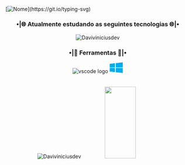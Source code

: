 <!-- Slide Nome -->
[![Nome](https://readme-typing-svg.herokuapp.com/?color=00FF16&size=35&center=true&vCenter=true&width=1000&lines=Olá+Sou+Daviviniciusdev-+Desenvolvedor+Mobile+;)](https://git.io/typing-svg)


<!--  tecnologias  -->

<div align="center">
  <h3>•|🌐 Atualmente estudando as seguintes tecnologias 🌐|•</h3> 
  <img align="center" alt="Daviviniciusdev" height="30" width="37" src="https://cdn-images-1.medium.com/max/1200/1*5-aoK8IBmXve5whBQM90GA.png">
 
 
</div>
<!--  Ferramentas  -->

<div align="center">
  <h3>•|🔱 Ferramentas 🔱|•</h3>
    <img src="https://cdn.jsdelivr.net/gh/devicons/devicon/icons/vscode/vscode-original.svg" height="30" width="37" alt="vscode logo"  />
    <img src="https://github.com/devicons/devicon/blob/master/icons/windows8/windows8-original.svg" height="30" width="37" alt="windows logo"/>
  <br>
  <br>
  <br>  

  <img width="49%" height="195px" src="https://github-readme-stats.vercel.app/api?username=Daviviniciusdev&show_icons=true&count_private=true&hide_border=true&title_color=blue-green&icon_color=1E90FF&text_color=c9d1d9&bg_color=0d1117" alt="Daviviniciusdev" /> 
  <img width="41%" height="196px" src="https://github-readme-stats.vercel.app/api/top-langs/?username=Daviviniciusdev&layout=compact&hide_border=true&title_color=blue-green&text_color=1E90FF&bg_color=0d1117" />


</div>

<!-- Grafico -->
##
 

